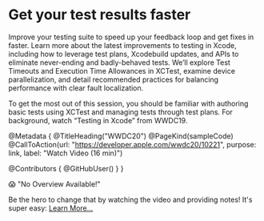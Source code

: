 # Get your test results faster

Improve your testing suite to speed up your feedback loop and get fixes in faster. Learn more about the latest improvements to testing in Xcode, including how to leverage test plans, Xcodebuild updates, and APIs to eliminate never-ending and badly-behaved tests. We’ll explore Test Timeouts and Execution Time Allowances in XCTest, examine device parallelization, and detail recommended practices for balancing performance with clear fault localization.

To get the most out of this session, you should be familiar with authoring basic tests using XCTest and managing tests through test plans. For background, watch “Testing in Xcode” from WWDC19.

@Metadata {
   @TitleHeading("WWDC20")
   @PageKind(sampleCode)
   @CallToAction(url: "https://developer.apple.com/wwdc20/10221", purpose: link, label: "Watch Video (16 min)")

   @Contributors {
      @GitHubUser(<replace this with your GitHub handle>)
   }
}

😱 "No Overview Available!"

Be the hero to change that by watching the video and providing notes! It's super easy:
 [Learn More…](https://wwdcnotes.github.io/WWDCNotes/documentation/wwdcnotes/contributing)
